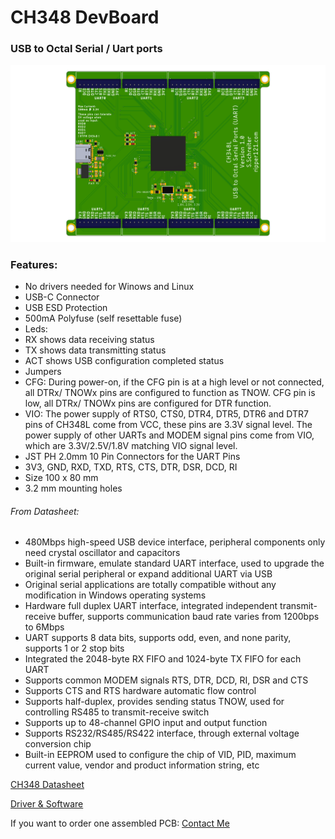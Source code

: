 # CH348 DevBoard
### USB to Octal Serial / Uart ports

[![CH348L_PCB_TOP.png](https://github.com/ripper121/CH348_DevBoard/raw/main/Images/CH348L_PCB_TOP.png "CH348L_PCB_TOP.png")](https://github.com/ripper121/CH348_DevBoard/blob/main/Images/CH348L_PCB_TOP.png "CH348L_PCB_TOP.png")

### Features:
- No drivers needed for Winows and Linux
- USB-C Connector
- USB ESD Protection
- 500mA Polyfuse (self resettable fuse)
- Leds:
 - RX shows data receiving status
 - TX shows data transmitting status
 - ACT shows USB configuration completed status
- Jumpers
 - CFG: During power-on, if the CFG pin is
at a high level or not connected, all DTRx/ TNOWx pins
are configured to function as TNOW. CFG pin is low, all
DTRx/ TNOWx pins are configured for DTR function.
- VIO: The power supply of RTS0, CTS0, DTR4, DTR5, DTR6 and DTR7 pins of CH348L come from VCC,
these pins are 3.3V signal level. The power supply of other UARTs and MODEM signal pins come
from VIO, which are 3.3V/2.5V/1.8V matching VIO signal level.
- JST PH 2.0mm 10 Pin Connectors for the UART Pins
 - 3V3, GND, RXD, TXD, RTS, CTS, DTR, DSR, DCD, RI
- Size 100 x 80 mm
- 3.2 mm mounting holes

###### From Datasheet:
- 480Mbps high-speed USB device interface, peripheral components only need crystal oscillator and capacitors
- Built-in firmware, emulate standard UART interface, used to upgrade the original serial peripheral or expand additional UART via USB
- Original serial applications are totally compatible without any modification in Windows operating systems
- Hardware full duplex UART interface, integrated independent transmit-receive buffer, supports communication baud rate varies from 1200bps to 6Mbps
- UART supports 8 data bits, supports odd, even, and none parity, supports 1 or 2 stop bits
- Integrated the 2048-byte RX FIFO and 1024-byte TX FIFO for each UART
- Supports common MODEM signals RTS, DTR, DCD, RI, DSR and CTS
- Supports CTS and RTS hardware automatic flow control
- Supports half-duplex, provides sending status TNOW, used for controlling RS485 to transmit-receive switch
- Supports up to 48-channel GPIO input and output function
- Supports RS232/RS485/RS422 interface, through external voltage conversion chip
- Built-in EEPROM used to configure the chip of VID, PID, maximum current value, vendor and product information string, etc


[CH348 Datasheet](https://github.com/ripper121/CH348_DevBoard/blob/main/CH348DS1.PDF "CH348 Datasheet")

[Driver & Software](http://www.wch-ic.com/search?q=CH348&t=downloads "Driver & Software")


If you want to order one assembled PCB: [Contact Me](https://ripper121.com/contact/ "Contact Me")
